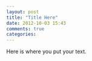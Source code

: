 ```yaml
---
layout: post
title: "Title Here"
date: 2012-10-03 15:43
comments: true
categories: 
---
```


Here is where you put your text.
